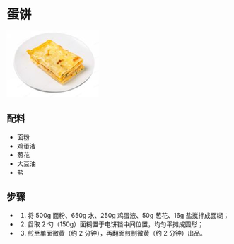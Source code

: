 # 蛋饼

![蛋饼](../images/蛋饼.png)

## 配料

- 面粉
- 鸡蛋液
- 葱花
- 大豆油
- 盐

## 步骤

- 1. 将 500g 面粉、650g 水、250g 鸡蛋液、50g 葱花、16g 盐搅拌成面糊；
- 2. 舀取 2 勺（150g）面糊置于电饼铛中间位置，均匀平摊成圆形；
- 3. 煎至单面微黄（约 2 分钟），再翻面煎制微黄（约 2 分钟）出品。

